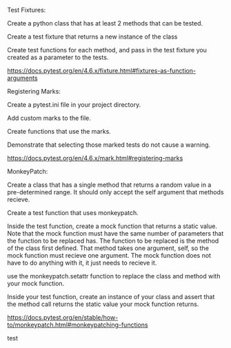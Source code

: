 Test Fixtures:

Create a python class that has at least 2 methods that can be tested.

Create a test fixture that returns a new instance of the class

Create test functions for each method, and pass in the test fixture you created as a parameter to the tests.

https://docs.pytest.org/en/4.6.x/fixture.html#fixtures-as-function-arguments

Registering Marks:

Create a pytest.ini file in your project directory.

Add custom marks to the file.

Create functions that use the marks.

Demonstrate that selecting those marked tests do not cause a warning.

https://docs.pytest.org/en/4.6.x/mark.html#registering-marks

MonkeyPatch:

Create a class that has a single method that returns a random value in a pre-determined range. It should only accept the self argument that methods recieve.

Create a test function that uses monkeypatch.

Inside the test function, create a mock function that returns a static value. Note that the mock function must have the same number of parameters that the function to be replaced has. The function to be replaced is the method of the class first defined. That method takes one argument, self, so the mock function must recieve one argument. The mock function does not have to do anything with it, it just needs to recieve it.

use the monkeypatch.setattr function to replace the class and method with your mock function.

Inside your test function, create an instance of your class and assert that the method call returns the static value your mock function returns.

https://docs.pytest.org/en/stable/how-to/monkeypatch.html#monkeypatching-functions

test
